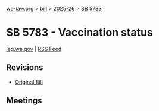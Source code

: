 [wa-law.org](/) > [bill](/bill/) > [2025-26](/bill/2025-26/) > [SB 5783](/bill/2025-26/sb/5783/)

# SB 5783 - Vaccination status
[leg.wa.gov](https://app.leg.wa.gov/billsummary?BillNumber=5783&Year=2025&Initiative=false) | [RSS Feed](./rss.xml)

## Revisions
* [Original Bill](1/)

## Meetings